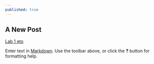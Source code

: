 ```yaml
---
published: true
---
```

## A New Post


[Lab 1 eto](https://loreynszxc.github.io/Lab-1-ito/)


Enter text in [Markdown](http://daringfireball.net/projects/markdown/). Use the toolbar above, or click the **?** button for formatting help.
